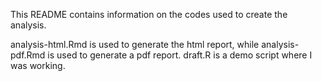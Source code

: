 This README contains information on the codes used to create the analysis.



analysis-html.Rmd is used to generate the html report, while analysis-pdf.Rmd is used to generate a pdf report. draft.R is a demo script where I was working.